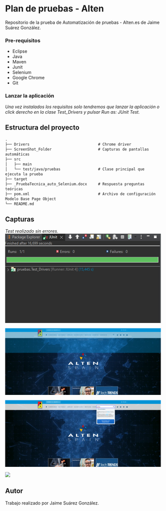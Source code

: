 # Plan de pruebas - Alten

Repositorio de la prueba de Automatización de pruebas - Alten.es de Jaime Suárez González.

### Pre-requisitos

* Eclipse
* Java 
* Maven
* Junit
* Selenium 
* Google Chrome  
* Git

### Lanzar la aplicación

_Una vez instalados los requisitos solo tendremos que lanzar la aplicación o click derecho en la clase Test_Drivers y pulsar Run as: JUnit Test._


## Estructura del proyecto
    .
    ├── Drivers                               # Chrome driver
    ├── ScreenShot_Folder                     # Capturas de pantallas automáticas
    ├── src                     
    │   ├── main          
    │   └── test/java/pruebas                 # Clase principal que ejecuta la prueba
    ├── target                    
    ├── _PruebaTecnica_auto_Selenium.docx     # Respuesta preguntas teóricas
    ├── pom.xml                               # Archivo de configuración Modelo Base Page Object 
    └── README.md


## Capturas

_Test realizado sin errores._
![](ScreenShot_Folder/SuccessfulTest.PNG)

![](ScreenShot_Folder/screenshot_Test-375051651.png)

![](ScreenShot_Folder/screenshot_Test2050007909.png)

![](screenshot_Test741109266.png)


## Autor

Trabajo realizado por Jaime Suárez González.



